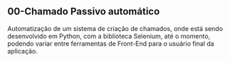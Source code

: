 ## 00-Chamado Passivo automático

 Automatização de um sistema de criação de chamados, onde está sendo desenvolvido em Python, com a biblioteca Selenium, até o momento, podendo variar entre ferramentas de Front-End para o usuário final da aplicação.
